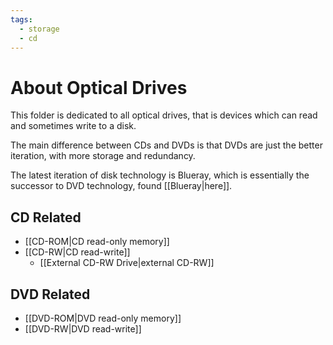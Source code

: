```yaml
---
tags:
  - storage
  - cd
---
```

# About Optical Drives

This folder is dedicated to all optical drives, that is devices which can read and sometimes write to a disk.

The main difference between CDs and DVDs is that DVDs are just the better iteration, with more storage and redundancy.

The latest iteration of disk technology is Blueray, which is essentially the successor to DVD technology, found [[Blueray|here]].

## CD Related

- [[CD-ROM|CD read-only memory]]
- [[CD-RW|CD read-write]]
    - [[External CD-RW Drive|external CD-RW]]

## DVD Related

- [[DVD-ROM|DVD read-only memory]]
- [[DVD-RW|DVD read-write]]
